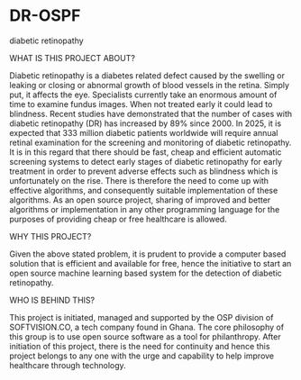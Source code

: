 # DR-OSPF
diabetic retinopathy

WHAT IS THIS PROJECT ABOUT?

Diabetic retinopathy is a diabetes related defect caused by the swelling or leaking or closing or abnormal growth of blood vessels in the retina. Simply put, it affects the eye. Specialists currently take an enormous amount of time to examine fundus images. When not treated early it could lead to blindness. Recent studies have demonstrated that the number of cases with diabetic retinopathy (DR) has increased by 89% since 2000. In 2025, it is expected that 333 million diabetic patients worldwide will require annual retinal examination for the screening and monitoring of diabetic retinopathy. It is in this regard that there should be fast, cheap and efficient automatic screening systems to detect early stages of diabetic retinopathy for early treatment in order to prevent adverse effects such as blindness which is unfortunately on the rise. There is therefore the need to come up with effective algorithms, and consequently suitable implementation of these algorithms. As an open source project, sharing of improved and better algorithms or implementation in any other programming language for the purposes of providing cheap or free healthcare is allowed.

WHY THIS PROJECT?

Given the above stated problem, it is prudent to provide a computer based solution that is efficient and available for free, hence the initiative to start an open source machine learning based system for the detection of diabetic retinopathy.

WHO IS BEHIND THIS?

This project is initiated, managed and supported by the OSP division of SOFTVISION.CO, a tech company found in Ghana. The core philosophy of this group is to use open source software as a tool for philanthropy. After initiation of this project, there is the need for continuity and hence this project belongs to any one with the urge and capability to help improve healthcare through technology.

